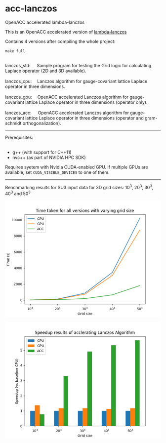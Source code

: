 # acc-lanczos
OpenACC accelerated lambda-lanczos

This is an OpenACC accelerated version of [lambda-lanczos](https://github.com/mrcdr/lambda-lanczos)

Contains 4 versions after compiling the whole project:

```
make full
```

<br />
lanczos_std:&emsp;&ensp;Sample program for testing the Grid logic for calculating Laplace operator (2D and 3D available).<br />
<br />
lanczos_cpu:&emsp; Lanczos algorithm for gauge-covariant lattice Laplace operator in three dimensions.<br />
<br />
lanczos_gpu:&emsp; OpenACC accelerated Lanczos algorithm for gauge-covariant lattice Laplace operator in three dimensions (operator only).<br />
<br />
lanczos_acc:&emsp;&ensp;OpenACC accelerated Lanczos algorithm for gauge-covariant lattice Laplace operator in three dimensions (operator and gram-schmidt orthogonalization).<br />

---

Prerequisites:<br />
<br />
* g++ (with support for C++11)<br />
* nvc++ (as part of NVIDIA HPC SDK)<br />

Requires syetem with Nvidia CUDA-enabled GPU. If multiple GPUs are available, set ```CUDA_VISIBLE_DEVICES``` to one of them.

---
Benchmarking results for SU3 input data for 3D grid sizes: 10<sup>3</sup>, 20<sup>3</sup>, 30<sup>3</sup>, 40<sup>3</sup> and 50<sup>3</sup>

![Time taken by serial, partial-parallelized and fullly parallel versions](https://github.com/Beck-919/acc-lanczos/blob/master/stats/line_time.png?raw=true)

![Speedup of partial-parallelized and fullly parallel versions with serial baseline](https://github.com/Beck-919/acc-lanczos/blob/master/stats/bar_speedup.png?raw=true)
